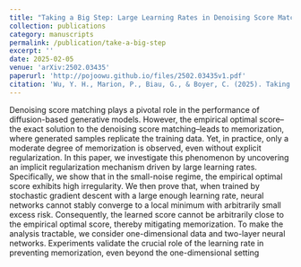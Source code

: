 ```yaml
---
title: "Taking a Big Step: Large Learning Rates in Denoising Score Matching Prevent Memorization"
collection: publications
category: manuscripts
permalink: /publication/take-a-big-step
excerpt: ''
date: 2025-02-05
venue: 'arXiv:2502.03435'
paperurl: 'http://pojoowu.github.io/files/2502.03435v1.pdf'
citation: 'Wu, Y. H., Marion, P., Biau, G., & Boyer, C. (2025). Taking a Big Step: Large Learning Rates in Denoising Score Matching Prevent Memorization. Proceedings of Thirty Eighth Conference on Learning Theory, PMLR 291:5718-5756'
---
```


Denoising score matching plays a pivotal role in the performance of diffusion-based generative models. However, the empirical optimal score–the exact solution to the denoising score matching–leads to memorization, where generated samples replicate the training data. Yet, in practice, only a moderate degree of memorization is observed, even without explicit regularization. In this paper, we investigate this phenomenon by uncovering an implicit regularization mechanism driven by large learning rates. Specifically, we show that in the small-noise regime, the empirical optimal score exhibits high irregularity. We then prove that, when trained by stochastic gradient descent with a large enough learning rate, neural networks cannot stably converge to a local minimum with arbitrarily small excess risk. Consequently, the learned score cannot be arbitrarily close to the empirical optimal score, thereby mitigating memorization. To make the analysis tractable, we consider one-dimensional data and two-layer neural networks. Experiments validate the crucial role of the learning rate in preventing memorization, even beyond the one-dimensional setting
